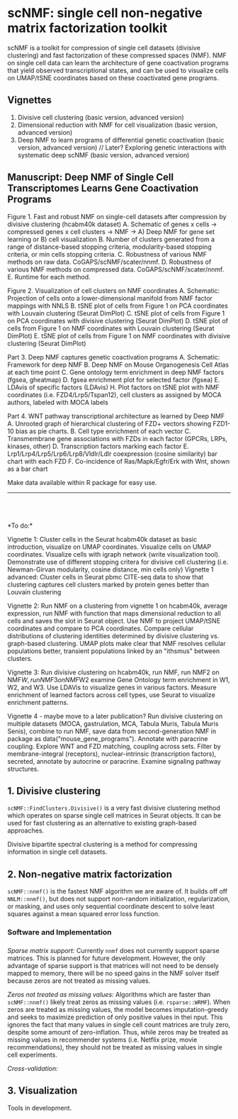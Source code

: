 # scNMF: single cell non-negative matrix factorization toolkit

scNMF is a toolkit for compression of single cell datasets (divisive clustering) and fast factorization of these compressed spaces (NMF). NMF on single cell data can learn the architecture of gene coactivation programs that yield observed transcriptional states, and can be used to visualize cells on UMAP/tSNE coordinates based on these coactivated gene programs.

## Vignettes
1. Divisive cell clustering (basic version, advanced version)
2. Dimensional reduction with NMF for cell visualization (basic version, advanced version)
3. Deep NMF to learn programs of differential genetic coactivation (basic version, advanced version)
// Later? Exploring genetic interactions with systematic deep scNMF (basic version, advanced version)

## Manuscript: Deep NMF of Single Cell Transcriptomes Learns Gene Coactivation Programs
Figure 1. Fast and robust NMF on single-cell datasets after compression by divisive clustering (hcabm40k dataset)
 A. Schematic of genes x cells -> compressed genes x cell clusters -> NMF -> A) Deep NMF for gene set learning or B) cell visualization
 B. Number of clusters generated from a range of distance-based stopping criteria, modularity-based stopping criteria, or min cells stopping criteria.
 C. Robustness of various NMF methods on raw data. CoGAPS/scNMF/scater/nnmf.
 D. Robustness of various NMF methods on compressed data. CoGAPS/scNMF/scater/nnmf.
 E. Runtime for each method.

Figure 2. Visualization of cell clusters on NMF coordinates
  A. Schematic: Projection of cells onto a lower-dimensional manifold from NMF factor mappings with NNLS
  B. tSNE plot of cells from Figure 1 on PCA coordinates with Louvain clustering (Seurat DimPlot)
  C. tSNE plot of cells from Figure 1 on PCA coordinates with divisive clustering (Seurat DimPlot)
  D. tSNE plot of cells from Figure 1 on NMF coordinates with Louvain clustering (Seurat DimPlot)
  E. tSNE plot of cells from Figure 1 on NMF coordinates with divisive clustering (Seurat DimPlot)

Part 3. Deep NMF captures genetic coactivation programs
 A. Schematic: Framework for deep NMF
 B. Deep NMF on Mouse Organogenesis Cell Atlas at each time point
 C. Gene ontology term enrichment in deep NMF factors (fgsea, gheatmap)
 D. fgsea enrichment plot for selected factor (fgsea)
 E. LDAvis of specific factors (LDAvis)
 H. Plot factors on tSNE plot with NMF coordinates (i.e. FZD4/Lrp5/Tspan12), cell clusters as assigned by MOCA authors, labeled with MOCA labels
 
Part 4. WNT pathway transcriptional architecture as learned by Deep NMF
 A. Unrooted graph of hierarchical clustering of FZD+ vectors showing FZD1-10 bias as pie charts.
 B. Cell type enrichment of each vector
 C. Transmembrane gene associations with FZDs in each factor (GPCRs, LRPs, kinases, other)
 D. Transcription factors marking each factor
 E. Lrp1/Lrp4/Lrp5/Lrp6/Lrp8/Vldlr/Ldlr coexpression (cosine similarity) bar chart with each FZD
 F. Co-incidence of Ras/Mapk/Egfr/Erk with Wnt, shown as a bar chart
 
Make data available within R package for easy use.


<hr>
<br>
<br>
<br>
*To do:*

 Vignette 1: Cluster cells in the Seurat hcabm40k dataset as basic introduction, visualize on UMAP coordinates. Visualize cells on UMAP coordinates. Visualize cells with igraph network (write visualization tool). Demonstrate use of different stopping critera for divisive cell clustering (i.e. Newman-Girvan modularity, cosine distance, min cells only)
 Vignette 1 advanced: Cluster cells in Seurat pbmc CITE-seq data to show that clustering captures cell clusters marked by protein genes better than Louvain clustering
 
Vignette 2: Run NMF on a clustering from vignette 1 on hcabm40k, average expression, run NMF with function that maps dimensional reduction to all cells and saves the slot in Seurat object. Use NMF to project UMAP/tSNE coordinates and compare to PCA coordinates. Compare cellular distributions of clustering identities determined by divisive clustering vs. graph-based clustering. UMAP plots make clear that NMF resolves cellular populations better, transient populations linked by an "ithsmus" between clusters.

Vignette 3: Run divisive clustering on hcabm40k, run NMF, run NMF2 on NMF$W, run NMF3 on NMF$W2 examine Gene Ontology term enrichment in W1, W2, and W3. Use LDAVis to visualize genes in various factors. Measure enrichment of learned factors across cell types, use Seurat to visualize enrichment patterns.

Vignette 4 - maybe move to a later publication? Run divisive clustering on multiple datasets (MOCA, gastrulation, MCA, Tabula Muris, Tabula Muris Senis), combine to run NMF, save data from second-generation NMF in package as data("mouse_gene_programs"). Annotate with paracrine coupling. Explore WNT and FZD matching, coupling across sets. Filter by membrane-integral (receptors), nuclear-intrinsic (transcription factors), secreted, annotate by autocrine or paracrine. Examine signaling pathway structures.

## 1. Divisive clustering
`scNMF::FindClusters.Divisive()` is a very fast divisive clustering method which operates on sparse single cell matrices in Seurat objects. It can be used for fast clustering as an alternative to existing graph-based approaches.

Divisive bipartite spectral clustering is a method for compressing information in single cell datasets.

## 2. Non-negative matrix factorization
`scNMF::nnmf()` is the fastest NMF algorithm we are aware of. It builds off off `NNLM::nnmf()`, but does not support non-random initialization, regularization, or masking, and uses only sequential coordinate descent to solve least squares against a mean squared error loss function.

### Software and Implementation

###
*Sparse matrix support:* Currently `nnmf` does not currently support sparse matrices. This is planned for future development. However, the only advantage of sparse support is that matrices will not need to be densely mapped to memory, there will be no speed gains in the NMF solver itself because zeros are not treated as missing values.

*Zeros not treated as missing values:* Algorithms which are faster than `scNMF::nnmf()` likely treat zeros as missing values (i.e. `rsparse::WRMF`). When zeros are treated as missing values, the model becomes imputation-greedy and seeks to maximize prediction of only positive values in thei nput. This ignores the fact that many values in single cell count matrices are truly zero, despite some amount of zero-inflation. Thus, while zeros may be treated as missing values in recommender systems (i.e. Netflix prize, movie recommendations), they should not be treated as missing values in single cell experiments.

*Cross-validation:* 

## 3. Visualization
Tools in development.
